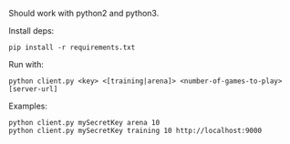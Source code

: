 Should work with python2 and python3.

Install deps:

    pip install -r requirements.txt

Run with:

    python client.py <key> <[training|arena]> <number-of-games-to-play> [server-url]

Examples:

    python client.py mySecretKey arena 10
    python client.py mySecretKey training 10 http://localhost:9000
